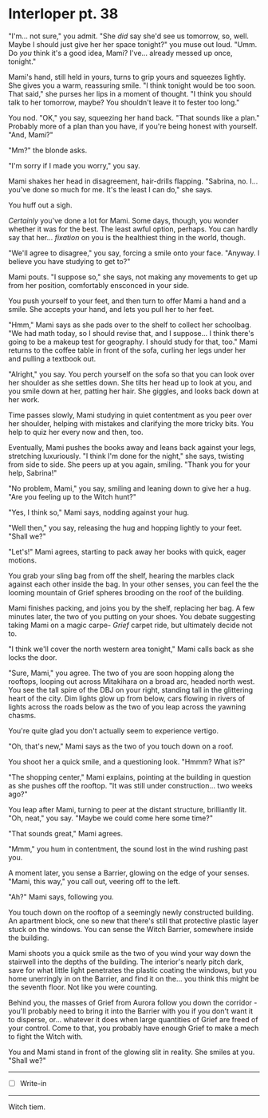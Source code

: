 # Interloper pt. 38

"I'm... not sure," you admit. "She *did* say she'd see us tomorrow, so, well. Maybe I should just give her her space tonight?" you muse out loud. "Umm. Do *you* think it's a good idea, Mami? I've... already messed up once, tonight."

Mami's hand, still held in yours, turns to grip yours and squeezes lightly. She gives you a warm, reassuring smile. "I think tonight would be too soon. That said," she purses her lips in a moment of thought. "I think you should talk to her tomorrow, maybe? You shouldn't leave it to fester too long."

You nod. "OK," you say, squeezing her hand back. "That sounds like a plan." Probably more of a plan than you have, if you're being honest with yourself. "And, Mami?"

"Mm?" the blonde asks.

"I'm sorry if I made you worry," you say.

Mami shakes her head in disagreement, hair-drills flapping. "Sabrina, no. I... you've done so much for me. It's the least I can do," she says.

You huff out a sigh.

*Certainly* you've done a lot for Mami. Some days, though, you wonder whether it was for the best. The least awful option, perhaps. You can hardly say that her... *fixation* on you is the healthiest thing in the world, though.

"We'll agree to disagree," you say, forcing a smile onto your face. "Anyway. I believe you have studying to get to?"

Mami pouts. "I suppose so," she says, not making any movements to get up from her position, comfortably ensconced in your side.

You push yourself to your feet, and then turn to offer Mami a hand and a smile. She accepts your hand, and lets you pull her to her feet.

"Hmm," Mami says as she pads over to the shelf to collect her schoolbag. "We had math today, so I should revise that, and I suppose... I think there's going to be a makeup test for geography. I should study for that, too." Mami returns to the coffee table in front of the sofa, curling her legs under her and pulling a textbook out.

"Alright," you say. You perch yourself on the sofa so that you can look over her shoulder as she settles down. She tilts her head up to look at you, and you smile down at her, patting her hair. She giggles, and looks back down at her work.

Time passes slowly, Mami studying in quiet contentment as you peer over her shoulder, helping with mistakes and clarifying the more tricky bits. You help to quiz her every now and then, too.

Eventually, Mami pushes the books away and leans back against your legs, stretching luxuriously. "I think I'm done for the night," she says, twisting from side to side. She peers up at you again, smiling. "Thank you for your help, Sabrina!"

"No problem, Mami," you say, smiling and leaning down to give her a hug. "Are you feeling up to the Witch hunt?"

"Yes, I think so," Mami says, nodding against your hug.

"Well then," you say, releasing the hug and hopping lightly to your feet. "Shall we?"

"Let's!" Mami agrees, starting to pack away her books with quick, eager motions.

You grab your sling bag from off the shelf, hearing the marbles clack against each other inside the bag. In your other senses, you can feel the the looming mountain of Grief spheres brooding on the roof of the building.

Mami finishes packing, and joins you by the shelf, replacing her bag. A few minutes later, the two of you putting on your shoes. You debate suggesting taking Mami on a magic carpe- *Grief* carpet ride, but ultimately decide not to.

"I think we'll cover the north western area tonight," Mami calls back as she locks the door.

"Sure, Mami," you agree. The two of you are soon hopping along the rooftops, looping out across Mitakihara on a broad arc, headed north west. You see the tall spire of the DBJ on your right, standing tall in the glittering heart of the city. Dim lights glow up from below, cars flowing in rivers of lights across the roads below as the two of you leap across the yawning chasms.

You're quite glad you don't actually seem to experience vertigo.

"Oh, that's new," Mami says as the two of you touch down on a roof.

You shoot her a quick smile, and a questioning look. "Hmmm? What is?"

"The shopping center," Mami explains, pointing at the building in question as she pushes off the rooftop. "It was still under construction... two weeks ago?"

You leap after Mami, turning to peer at the distant structure, brilliantly lit. "Oh, neat," you say. "Maybe we could come here some time?"

"That sounds great," Mami agrees.

"Mmm," you hum in contentment, the sound lost in the wind rushing past you.

A moment later, you sense a Barrier, glowing on the edge of your senses. "Mami, this way," you call out, veering off to the left.

"Ah?" Mami says, following you.

You touch down on the rooftop of a seemingly newly constructed building. An apartment block, one so new that there's still that protective plastic layer stuck on the windows. You can sense the Witch Barrier, somewhere inside the building.

Mami shoots you a quick smile as the two of you wind your way down the stairwell into the depths of the building. The interior's nearly pitch dark, save for what little light penetrates the plastic coating the windows, but you home unerringly in on the Barrier, and find it on the... you think this might be the seventh floor. Not like you were counting.

Behind you, the masses of Grief from Aurora follow you down the corridor - you'll probably need to bring it into the Barrier with you if you don't want it to disperse, or... whatever it does when large quantities of Grief are freed of your control. Come to that, you probably have enough Grief to make a mech to fight the Witch with.

You and Mami stand in front of the glowing slit in reality. She smiles at you. "Shall we?"

---

- [ ] Write-in

---

Witch tiem.
